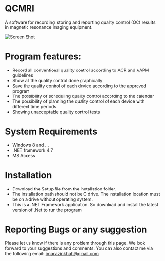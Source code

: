 # QCMRI
A software for recording, storing and reporting quality control (QC) results in magnetic resonance imaging equipment.


![Screen Shot](https://user-images.githubusercontent.com/82964793/228375633-56f46267-8afe-4fb5-bb57-f7076c2c7354.png)

# Program features:
- Record all conventional quality control according to ACR and AAPM guidelines
- Show all the quality control done graphically
- Save the quality control of each device according to the approved program
- The possibility of scheduling quality control according to the calendar
- The possibility of planning the quality control of each device with different time periods
- Showing unacceptable quality control tests

# System Requirements
- Windows 8 and ...
- .NET framework 4.7
- MS Access


# Installation
- Download the Setup file from the installation folder.
- The installation path should not be C drive. The installation location must be on a drive without operating system.
- This is a .NET Framework application. So download and install the latest version of .Net to run the program.

# Reporting Bugs or any suggestion
Please let us know if there is any problem through this page. We look forward to your suggestions and comments.
You can also contact me via the following email:
imanazinkhah@gmail.com

